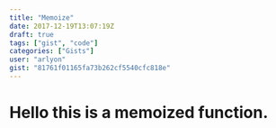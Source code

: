 ```yaml
---
title: "Memoize"
date: 2017-12-19T13:07:19Z
draft: true
tags: ["gist", "code"]
categories: ["Gists"]
user: "arlyon"
gist: "81761f01165fa73b262cf5540cfc818e"
---
```


# Hello this is a memoized function.

